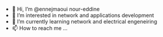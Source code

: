 - 👋 Hi, I’m @ennejmaoui nour-eddine
- 👀 I’m interested in network and applications development 
- 🌱 I’m currently learning network and electrical engeneiring 
- 📫 How to reach me ...

<!---
ennejmaoui/ennejmaoui is a ✨ special ✨ repository because its `README.md` (this file) appears on your GitHub profile.
You can click the Preview link to take a look at your changes.
--->
